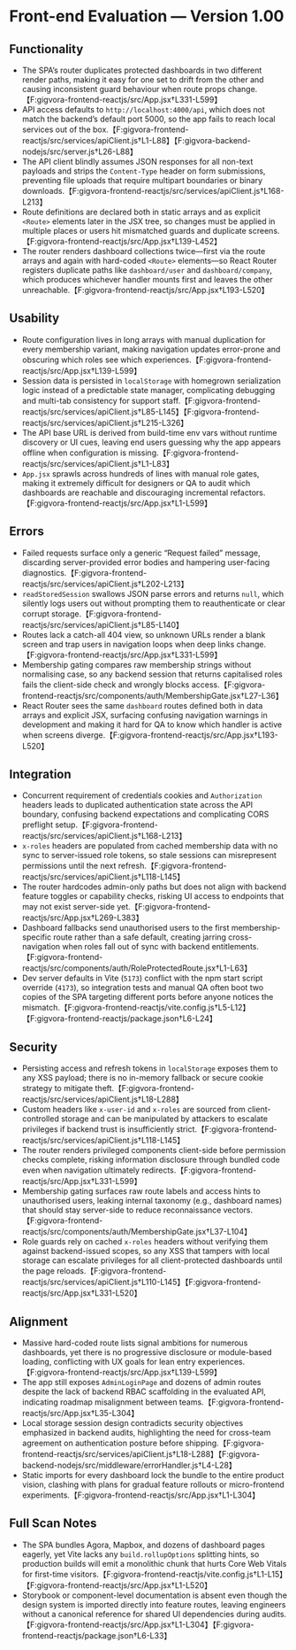 # Front-end Evaluation — Version 1.00

## Functionality
- The SPA’s router duplicates protected dashboards in two different render paths, making it easy for one set to drift from the other and causing inconsistent guard behaviour when route props change.【F:gigvora-frontend-reactjs/src/App.jsx†L331-L599】
- API access defaults to `http://localhost:4000/api`, which does not match the backend’s default port 5000, so the app fails to reach local services out of the box.【F:gigvora-frontend-reactjs/src/services/apiClient.js†L1-L88】【F:gigvora-backend-nodejs/src/server.js†L26-L88】
- The API client blindly assumes JSON responses for all non-text payloads and strips the `Content-Type` header on form submissions, preventing file uploads that require multipart boundaries or binary downloads.【F:gigvora-frontend-reactjs/src/services/apiClient.js†L168-L213】
- Route definitions are declared both in static arrays and as explicit `<Route>` elements later in the JSX tree, so changes must be applied in multiple places or users hit mismatched guards and duplicate screens.【F:gigvora-frontend-reactjs/src/App.jsx†L139-L452】
- The router renders dashboard collections twice—first via the route arrays and again with hard-coded `<Route>` elements—so React Router registers duplicate paths like `dashboard/user` and `dashboard/company`, which produces whichever handler mounts first and leaves the other unreachable.【F:gigvora-frontend-reactjs/src/App.jsx†L193-L520】

## Usability
- Route configuration lives in long arrays with manual duplication for every membership variant, making navigation updates error-prone and obscuring which roles see which experiences.【F:gigvora-frontend-reactjs/src/App.jsx†L139-L599】
- Session data is persisted in `localStorage` with homegrown serialization logic instead of a predictable state manager, complicating debugging and multi-tab consistency for support staff.【F:gigvora-frontend-reactjs/src/services/apiClient.js†L85-L145】【F:gigvora-frontend-reactjs/src/services/apiClient.js†L215-L326】
- The API base URL is derived from build-time env vars without runtime discovery or UI cues, leaving end users guessing why the app appears offline when configuration is missing.【F:gigvora-frontend-reactjs/src/services/apiClient.js†L1-L83】
- `App.jsx` sprawls across hundreds of lines with manual role gates, making it extremely difficult for designers or QA to audit which dashboards are reachable and discouraging incremental refactors.【F:gigvora-frontend-reactjs/src/App.jsx†L1-L599】

## Errors
- Failed requests surface only a generic “Request failed” message, discarding server-provided error bodies and hampering user-facing diagnostics.【F:gigvora-frontend-reactjs/src/services/apiClient.js†L202-L213】
- `readStoredSession` swallows JSON parse errors and returns `null`, which silently logs users out without prompting them to reauthenticate or clear corrupt storage.【F:gigvora-frontend-reactjs/src/services/apiClient.js†L85-L140】
- Routes lack a catch-all 404 view, so unknown URLs render a blank screen and trap users in navigation loops when deep links change.【F:gigvora-frontend-reactjs/src/App.jsx†L331-L599】
- Membership gating compares raw membership strings without normalising case, so any backend session that returns capitalised roles fails the client-side check and wrongly blocks access.【F:gigvora-frontend-reactjs/src/components/auth/MembershipGate.jsx†L27-L36】
- React Router sees the same `dashboard` routes defined both in data arrays and explicit JSX, surfacing confusing navigation warnings in development and making it hard for QA to know which handler is active when screens diverge.【F:gigvora-frontend-reactjs/src/App.jsx†L193-L520】

## Integration
- Concurrent requirement of credentials cookies and `Authorization` headers leads to duplicated authentication state across the API boundary, confusing backend expectations and complicating CORS preflight setup.【F:gigvora-frontend-reactjs/src/services/apiClient.js†L168-L213】
- `x-roles` headers are populated from cached membership data with no sync to server-issued role tokens, so stale sessions can misrepresent permissions until the next refresh.【F:gigvora-frontend-reactjs/src/services/apiClient.js†L118-L145】
- The router hardcodes admin-only paths but does not align with backend feature toggles or capability checks, risking UI access to endpoints that may not exist server-side yet.【F:gigvora-frontend-reactjs/src/App.jsx†L269-L383】
- Dashboard fallbacks send unauthorised users to the first membership-specific route rather than a safe default, creating jarring cross-navigation when roles fall out of sync with backend entitlements.【F:gigvora-frontend-reactjs/src/components/auth/RoleProtectedRoute.jsx†L1-L63】
- Dev server defaults in Vite (`5173`) conflict with the npm start script override (`4173`), so integration tests and manual QA often boot two copies of the SPA targeting different ports before anyone notices the mismatch.【F:gigvora-frontend-reactjs/vite.config.js†L5-L12】【F:gigvora-frontend-reactjs/package.json†L6-L24】

## Security
- Persisting access and refresh tokens in `localStorage` exposes them to any XSS payload; there is no in-memory fallback or secure cookie strategy to mitigate theft.【F:gigvora-frontend-reactjs/src/services/apiClient.js†L18-L288】
- Custom headers like `x-user-id` and `x-roles` are sourced from client-controlled storage and can be manipulated by attackers to escalate privileges if backend trust is insufficiently strict.【F:gigvora-frontend-reactjs/src/services/apiClient.js†L118-L145】
- The router renders privileged components client-side before permission checks complete, risking information disclosure through bundled code even when navigation ultimately redirects.【F:gigvora-frontend-reactjs/src/App.jsx†L331-L599】
- Membership gating surfaces raw route labels and access hints to unauthorised users, leaking internal taxonomy (e.g., dashboard names) that should stay server-side to reduce reconnaissance vectors.【F:gigvora-frontend-reactjs/src/components/auth/MembershipGate.jsx†L37-L104】
- Role guards rely on cached `x-roles` headers without verifying them against backend-issued scopes, so any XSS that tampers with local storage can escalate privileges for all client-protected dashboards until the page reloads.【F:gigvora-frontend-reactjs/src/services/apiClient.js†L110-L145】【F:gigvora-frontend-reactjs/src/App.jsx†L331-L520】

## Alignment
- Massive hard-coded route lists signal ambitions for numerous dashboards, yet there is no progressive disclosure or module-based loading, conflicting with UX goals for lean entry experiences.【F:gigvora-frontend-reactjs/src/App.jsx†L139-L599】
- The app still exposes `AdminLoginPage` and dozens of admin routes despite the lack of backend RBAC scaffolding in the evaluated API, indicating roadmap misalignment between teams.【F:gigvora-frontend-reactjs/src/App.jsx†L35-L304】
- Local storage session design contradicts security objectives emphasized in backend audits, highlighting the need for cross-team agreement on authentication posture before shipping.【F:gigvora-frontend-reactjs/src/services/apiClient.js†L18-L288】【F:gigvora-backend-nodejs/src/middleware/errorHandler.js†L4-L28】
- Static imports for every dashboard lock the bundle to the entire product vision, clashing with plans for gradual feature rollouts or micro-frontend experiments.【F:gigvora-frontend-reactjs/src/App.jsx†L1-L304】

## Full Scan Notes
- The SPA bundles Agora, Mapbox, and dozens of dashboard pages eagerly, yet Vite lacks any `build.rollupOptions` splitting hints, so production builds will emit a monolithic chunk that hurts Core Web Vitals for first-time visitors.【F:gigvora-frontend-reactjs/vite.config.js†L1-L15】【F:gigvora-frontend-reactjs/src/App.jsx†L1-L520】
- Storybook or component-level documentation is absent even though the design system is imported directly into feature routes, leaving engineers without a canonical reference for shared UI dependencies during audits.【F:gigvora-frontend-reactjs/src/App.jsx†L1-L304】【F:gigvora-frontend-reactjs/package.json†L6-L33】
